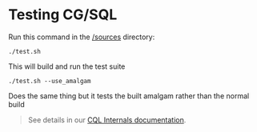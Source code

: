 # Testing CG/SQL

Run this command in the [/sources](https://github.com/facebookincubator/CG-SQL/tree/main/sources) directory:
```
./test.sh
```

This will build and run the test suite

```
./test.sh --use_amalgam
```

Does the same thing but it tests the built amalgam rather than the normal build

> See details in our [CQL Internals documentation](/cql-guide/int04#testing).
